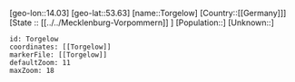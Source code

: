 ﻿---
location: [53.63,14.03]
mapzoom: [7,12] 
mapmarker: city 
type: City
tags:
- geo/City


SpocWebEntityId: 34910
isDeleted: false
confidential: public

---
[geo-lon::14.03]
[geo-lat::53.63]
[name::Torgelow]
[Country::[[Germany]]]
[State :: [[../../Mecklenburg-Vorpommern]] ]
[Population::]
[Unknown::]


```leaflet
id: Torgelow
coordinates: [[Torgelow]]
markerFile: [[Torgelow]]
defaultZoom: 11 
maxZoom: 18
```
